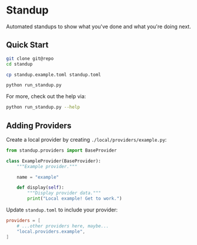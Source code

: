 # Standup

Automated standups to show what you've done and what you're doing next.

## Quick Start

```bash
git clone git@repo
cd standup

cp standup.example.toml standup.toml

python run_standup.py
```

For more, check out the help via:

```bash
python run_standup.py --help
```

## Adding Providers

Create a local provider by creating `./local/providers/example.py`:

```python
from standup.providers import BaseProvider

class ExampleProvider(BaseProvider):
    """Example provider."""

    name = "example"

    def display(self):
        """Display provider data."""
        print("Local example! Get to work.")
```

Update `standup.toml` to include your provider:

```toml
providers = [
    # ...other providers here, maybe...
    "local.providers.example",
]
```
